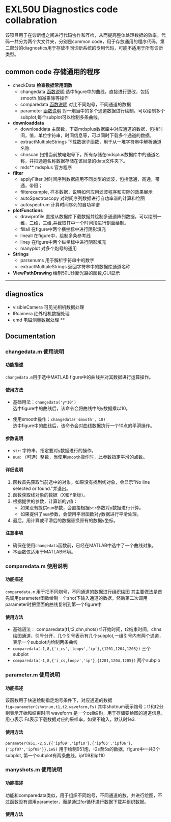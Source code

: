 # EXL50U Diagnostics code collabration

该项目用于在诊断组之间进行代码协作和互检，从而提高整体处理数据的效率。代码一共分为两个大文件夹，分别是common code，用于存放通用的程序代码，第二部分的diagnostics用于存放不同诊断系统的专用代码，可能不适用于所有诊断类型。

## **common code 存储通用的程序**

- checkData **检查数据常用函数**
  - changedata [函数说明](#changedatam-使用说明) 选中figure中的曲线，直接进行更改，包括smooth.加减乘除等操作
  - comparedata [函数说明](#comparedata-使用说明) 对比不同炮号，不同通道的数据
  - parameter [函数说明](#parameter-使用说明) 对一炮当中的多个通道数据进行绘制，可以绘制多个subplot,每个subplot可以绘制多条曲线。
- **downloaddata**
  - downloaddata 主函数，下载mdsplus数据库中对应通道的数据，包括时间，值，单位字符串，时间信息等，可以同时下载多个通道的数据。
  - extractMultipleStrings 下载数据子函数，用于从一堆字符串中解析通道名称
  - chnscan 扫描当前放电炮号下，所有存储在mdsplus数据库中的通道名称，并把通道名称数据存储在该目录的data文件夹下。
  - mds** mdsplus 官方程序
- **filter**
  - applyFilter 对时间序列数据应用不同类型的滤波，包括低通，高通，带通，带阻；
  - filterexample, 样本数据，说明如何应用滤波程序和实际的效果展示
  - autoSpectroscopy 对时间序列数据进行自功率谱的计算和绘图
  - autospectrum 计算时间序列的自功率谱
- **plotFunctions**
  - drawprofile 直接从数据库下载数据并绘制多通道阵列数据，可以绘制一维，二维，三维,并截取其中一个时间段进行剖面绘制。
  - fillall 在figure中两个横坐标中进行阴影填充
  - lineall 在figure中，绘制多条参考线
  - liney   在figure中两个纵坐标中进行阴影填充
  - manyplot 对多个炮号的通用
- **Strings**
  - parsenums 用于解析字符串中的数字
  - extractMultipleStrings 返回字符串中的数据库通道名称
- **ViewPathDrawing** 绘制50U诊断光路的函数,GUI显示

***

## diagnostics

- visibleCamera 可见光相机数据处理
- IRcamera      红外相机数据处理
- emd           电磁测量数据处理
**

## Documentation

### changedata.m 使用说明

#### 功能描述

`changedata.m`用于选中MATLAB figure中的曲线并对其数据进行运算操作。

#### 使用方法

- 基础用法：`changedata('y*10')`  
  选中figure中的曲线后，该命令会将曲线中的y数据乘以10。

- 使用smooth操作：`changedata('smooth', 10)`  
  选中figure中的曲线后，该命令会对曲线数据执行一个10点的平滑操作。

#### 参数说明

- `str`: 字符串，指定要对y数据进行的操作。
- `num`: （可选）整数，当使用`smooth`操作时，此参数指定平滑的点数。

#### 详细说明

1. 函数首先获取当前选中的对象。如果没有找到线对象，会显示"No line selected or found."并退出。
2. 函数获取线对象的数据（X和Y坐标）。
3. 根据提供的参数，计算新的y值：
   - 如果没有提供`num`参数，会直接根据`str`参数对y数据进行计算。
   - 如果提供了`num`参数，会使用平滑函数对y数据进行平滑处理。
4. 最后，用计算或平滑后的数据替换原有的数据y坐标。

#### 注意事项

- 确保在使用`changedata`函数前，已经在MATLAB中选中了一个曲线对象。
- 本函数仅适用于MATLAB环境。

### comparedata.m 使用说明

#### 功能描述
`comparedata.m` 用于把不同炮号，不同通道的数据进行组织绘图
其主要做法是首先调用parameter函数绘制一个shot下输入通道的数据，然后第二次调用parameter时把里面的曲线复制到第一个figure中

#### 使用方法

- 基础语法： comparedata(t1,t2,chn,shots)  t1开始时间，t2结束时间，chns绘图通道，引号分开，几个引号表示有几个subplot,一组引号内有两个通道，表示一个subplot内绘制两条曲线
- `comparedata(-1,8,{'i_cs','loopv','ip'},{1201,1204,1205})`  三个subplot
- `comparedata(-1,8,{'i_cs,loopv','ip'},{1201,1204,1205})` 两个subplo

### parameter.m 使用说明

####  功能描述
该函数用于快速绘制指定炮号条件下，对应通道的数据
`fig=parameter(shotnum,t1,t2,waveform,Fs)`
其中shotnum表示炮号；t1和t2分别表示开始和结束时间
waveform 是一个cell结构，用于存储要绘图的通道信息，用`{}`表示
Fs表示下载数据对应的采样率，如果不输入，默认时1e3.
####  使用方法
`parameter(951,-2,5,{{'ipf09','ipf10'},{'ipf05','ipf06'},{'ipf07','ipf08'}},1e5)`
用于绘制951炮，-2s至5s的数据，figure中一共3个subplot, 第一个subplot有两条曲线，ipf09和ipf10

### manyshots.m 使用说明
####  功能描述
功能和comparedata类似，用于组织不同炮号，不同通道的数，并进行绘图，不过函数没有调用parameter，而是通过for循环进行数据下载并组织数据。
####  使用方法
